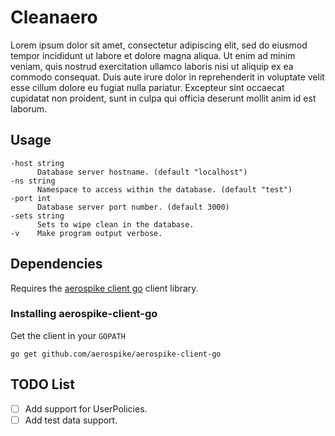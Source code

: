 # Cleanaero
Lorem ipsum dolor sit amet, consectetur adipiscing elit, sed do eiusmod tempor incididunt ut labore et dolore magna aliqua. Ut enim ad minim veniam, quis nostrud exercitation ullamco laboris nisi ut aliquip ex ea commodo consequat. Duis aute irure dolor in reprehenderit in voluptate velit esse cillum dolore eu fugiat nulla pariatur. Excepteur sint occaecat cupidatat non proident, sunt in culpa qui officia deserunt mollit anim id est laborum.

## Usage
```
-host string
      Database server hostname. (default "localhost")
-ns string
      Namespace to access within the database. (default "test")
-port int
      Database server port number. (default 3000)
-sets string
      Sets to wipe clean in the database.
-v    Make program output verbose.
```

## Dependencies
Requires the [aerospike client go](https://github.com/aerospike/aerospike-client-go) client library.

### Installing aerospike-client-go
Get the client in your `GOPATH`
```
go get github.com/aerospike/aerospike-client-go
```

## TODO List
- [ ] Add support for UserPolicies.
- [ ] Add test data support.
